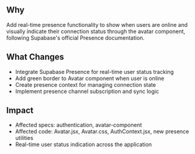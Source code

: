 ## Why
Add real-time presence functionality to show when users are online and visually indicate their connection status through the avatar component, following Supabase's official Presence documentation.

## What Changes
- Integrate Supabase Presence for real-time user status tracking
- Add green border to Avatar component when user is online
- Create presence context for managing connection state
- Implement presence channel subscription and sync logic

## Impact
- Affected specs: authentication, avatar-component
- Affected code: Avatar.jsx, Avatar.css, AuthContext.jsx, new presence utilities
- Real-time user status indication across the application